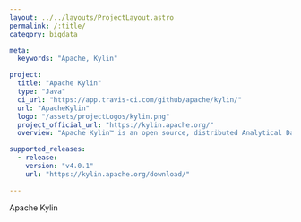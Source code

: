 ```yaml
---
layout: ../../layouts/ProjectLayout.astro
permalink: /:title/
category: bigdata

meta:
  keywords: "Apache, Kylin"

project:
  title: "Apache Kylin"
  type: "Java"
  ci_url: "https://app.travis-ci.com/github/apache/kylin/"
  url: "ApacheKylin"
  logo: "/assets/projectLogos/kylin.png"
  project_official_url: "https://kylin.apache.org/"
  overview: "Apache Kylin™ is an open source, distributed Analytical Data Warehouse for Big Data; it was designed to provide OLAP (Online Analytical Processing) capability in the big data era. By renovating the multi-dimensional cube and precalculation technology on Hadoop and Spark, Kylin is able to achieve near constant query speed regardless of the ever-growing data volume. Reducing query latency from minutes to sub-second, Kylin brings online analytics back to big data."

supported_releases:
  - release:
    version: "v4.0.1"
    url: "https://kylin.apache.org/download/" 

---
```


<p>Apache Kylin</p>
